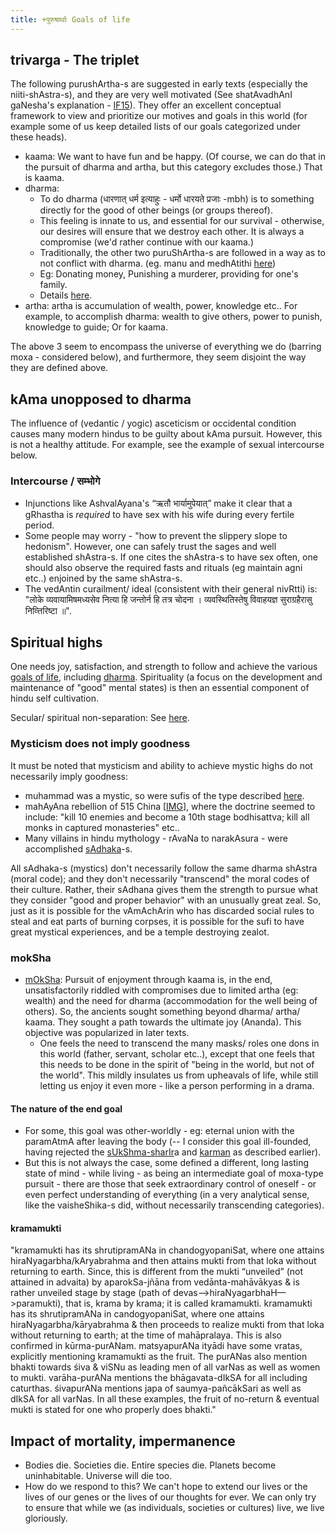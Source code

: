 ```yaml
---
title: +पुरुषार्थाः Goals of life
---
```

  

## trivarga - The triplet

The following purushArtha-s are suggested in early texts (especially the niiti-shAstra-s), and they are very well motivated (See shatAvadhAnI gaNesha's explanation - [IF15](http://indiafacts.co.in/foundations-of-hinduism/)). They offer an excellent conceptual framework to view and prioritize our motives and goals in this world (for example some of us keep detailed lists of our goals categorized under these heads).   

- kaama: We want to have fun and be happy. (Of course, we can do that in the pursuit of dharma and artha, but this category excludes those.) That is kaama.
- dharma:
    - To do dharma (धारणात् धर्म इत्याहुः - धर्मो धारयते प्रजाः -mbh) is to something directly for the good of other beings (or groups thereof).
    - This feeling is innate to us, and essential for our survival - otherwise, our desires will ensure that we destroy each other. It is always a compromise (we'd rather continue with our kaama.)
    - Traditionally, the other two puruShArtha-s are followed in a way as to not conflict with dharma. (eg. manu and medhAtithi [here](https://www.wisdomlib.org/hinduism/book/manusmriti-with-the-commentary-of-medhatithi/d/doc200281.html))
    - Eg: Donating money, Punishing a murderer, providing for one's family. 
    - Details [here](../../social-cultivation/dharma/).
- artha: artha is accumulation of wealth, power, knowledge etc.. For example, to accomplish dharma: wealth to give others, power to punish, knowledge to guide; Or for kaama.

The above 3 seem to encompass the universe of everything we do (barring moxa - considered below), and furthermore, they seem disjoint the way they are defined above.  

## kAma unopposed to dharma
The influence of (vedantic / yogic) asceticism or occidental condition causes many modern hindus to be guilty about kAma pursuit. However, this is not a healthy attitude. For example, see the example of sexual intercourse below.

### Intercourse / सम्भोगे
- Injunctions like AshvalAyana's “ऋतौ भार्यामुपेयात्” make it clear that a gRhastha is *required* to have sex with his wife during every fertile period. 
- Some people may worry - "how to prevent the slippery slope to hedonism". However, one can safely trust the sages and well established shAstra-s. If one cites the shAstra-s to have sex often, one should also observe the required fasts and rituals (eg maintain agni etc..) enjoined by the same shAstra-s.
- The vedAntin curailment/ ideal (consistent with their general nivRtti) is: "लोके व्यवायामिषमध्यसेव नित्या हि जन्तोर्न हि तत्र चोदना । व्यवस्थितिस्तेषु विवाहयज्ञ सुराग्रहैरासु निव्त्तिरिष्टा ॥".

## Spiritual highs
One needs joy, satisfaction, and strength to follow and achieve the various [goals of life](../../tattvam/puruShArtha/), including [dharma](../../social-cultivation/dharma/). Spirituality (a focus on the development and maintenance of "good" mental states) is then an essential component of hindu self cultivation.

Secular/ spiritual non-separation: See [here](../../rivals/abe-disease/0-theism/secularism/).

### Mysticism does not imply goodness

It must be noted that mysticism and ability to achieve mystic highs do not necessarily imply goodness:

- muhammad was a mystic, so were sufis of the type described [here](http://www.chakranews.com/beauty-and-the-beast-of-sufism/2454). 
- mahAyAna rebellion of 515 China \[[IMG](https://i.imgur.com/Ps9LX8J.png)\], where the doctrine seemed to include: "kill 10 enemies and become a 10th stage bodhisattva; kill all monks in captured monasteries" etc..
- Many villains in hindu mythology - rAvaNa to narakAsura - were accomplished [sAdhaka](http://en.wikipedia.org/wiki/Sadhaka)-s.

All sAdhaka-s (mystics) don't necessarily follow the same dharma shAstra (moral code); and they don't necessarily "transcend" the moral codes of their culture. Rather, their sAdhana gives them the strength to pursue what they consider "good and proper behavior" with an unusually great zeal. So, just as it is possible for the vAmAchArin who has discarded social rules to steal and eat parts of burning corpses, it is possible for the sufi to have great mystical experiences, and be a temple destroying zealot.

### mokSha

- [mOkSha](http://en.wikipedia.org/wiki/Moksha): Pursuit of enjoyment through kaama is, in the end, unsatisfactorily riddled with compromises due to limited artha (eg: wealth) and the need for dharma (accommodation for the well being of others). So, the ancients sought something beyond dharma/ artha/ kaama. They sought a path towards the ultimate joy (Ananda). This objective was popularized in later texts.
    - One feels the need to transcend the many masks/ roles one dons in this world (father, servant, scholar etc..), except that one feels that this needs to be done in the spirit of "being in the world, but not of the world". This mildly insulates us from upheavals of life, while still letting us enjoy it even more - like a person performing in a drama.

#### The nature of the end goal
- For some, this goal was other-worldly - eg: eternal union with the paramAtmA after leaving the body (-- I consider this goal ill-founded, having rejected the [sUkShma-sharIr](http://en.wikipedia.org/wiki/Subtle_body)a and [karman](http://en.wikipedia.org/wiki/Karma) as described earlier).
- But this is not always the case, some defined a different, long lasting state of mind - while living - as being an intermediate goal of moxa-type pursuit - there are those that seek extraordinary control of oneself - or even perfect understanding of everything (in a very analytical sense, like the vaisheShika-s did, without necessarily transcending categories).

#### kramamukti
"kramamukti has its shrutipramANa in chandogyopaniSat, where one attains hiraNyagarbha/kAryabrahma and then attains mukti from that loka without returning to earth. Since, this is different from the mukti “unveiled” (not attained in advaita) by aparokSa-jñāna from vedānta-mahāvākyas & is rather unveiled stage by stage (path of devas—>hiraNyagarbhaH—>paramukti), that is, krama by krama; it is called kramamukti. kramamukti has its shrutipramANa in candogyopaniSat, where one attains hiraNyagarbha/kāryabrahma & then proceeds to realize mukti from that loka without returning to earth; at the time of mahāpralaya. This is also confirmed in kūrma-purANam. matsyapurANa ityādi have some vratas, explicitly mentioning kramamukti as the fruit. The purANas also mention bhakti towards śiva & viSNu as leading men of all varNas as well as women to mukti. varāha-purANa mentions the bhāgavata-dIkSA for all including caturthas. śivapurANa mentions japa of saumya-pañcākSari as well as dIkSA for all varNas. In all these examples, the fruit of no-return & eventual mukti is stated for one who properly does bhakti."

## Impact of mortality, impermanence

- Bodies die. Societies die. Entire species die. Planets become uninhabitable. Universe will die too.
- How do we respond to this? We can't hope to extend our lives or the lives of our genes or the lives of our thoughts for ever. We can only try to ensure that while we (as individuals, societies or cultures) live, we live gloriously.